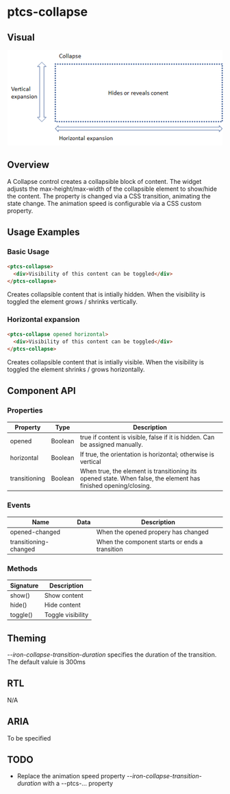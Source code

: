 # ptcs-collapse

## Visual

<img src="img/collapse.png">

## Overview

A Collapse control creates a collapsible block of content. The widget adjusts the max-height/max-width of the collapsible element to show/hide the content. The property is changed via a CSS transition, animating the state change. The animation speed is configurable via a CSS custom property.


## Usage Examples

### Basic Usage

~~~html
<ptcs-collapse>
  <div>Visibility of this content can be toggled</div>
</ptcs-collapse>
~~~

Creates collapsible content that is intially hidden. When the visibility is toggled the element grows / shrinks vertically. 


### Horizontal expansion

~~~html
<ptcs-collapse opened horizontal>
  <div>Visibility of this content can be toggled</div>
</ptcs-collapse>
~~~

Creates collapsible content that is intially visible. When the visibility is toggled the element shrinks / grows horizontally.


## Component API

### Properties
| Property | Type | Description |
|----------|------|-------------|
|opened    | Boolean | true if content is visible, false if it is hidden. Can be   assigned manually.|
|horizontal|Boolean|If true, the orientation is horizontal; otherwise is vertical|
|transitioning|Boolean|When true, the element is transitioning its opened state. When false, the element has finished opening/closing.|

### Events

| Name | Data | Description |
|------|------|-------------|
|opened-changed| | When the opened propery has changed |
|transitioning-changed|  | When the component starts or ends a transition |


### Methods

| Signature | Description |
|-----------|-------------|
| show() | Show content |
| hide() | Hide content |
| toggle() | Toggle visibility |



## Theming

_--iron-collapse-transition-duration_ specifies the duration of the transition. The default valuie is 300ms

## RTL

N/A

## ARIA

To be specified

## TODO

* Replace the animation speed property  _--iron-collapse-transition-duration_ with a --ptcs-... property
